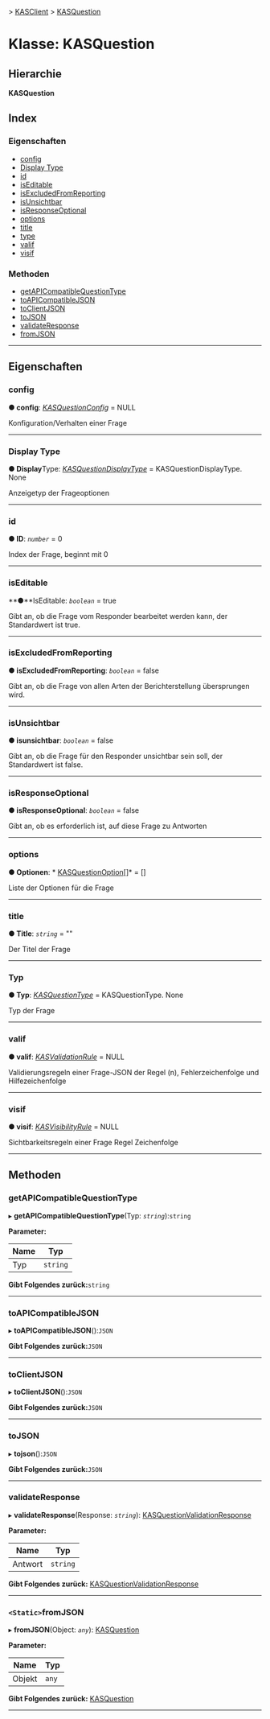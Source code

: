 [](../README.md) > [KASClient](../modules/kasclient.md) > [KASQuestion](../classes/kasclient.kasquestion.md)

# <a name="class-kasquestion"></a>Klasse: KASQuestion

## <a name="hierarchy"></a>Hierarchie

**KASQuestion**

## <a name="index"></a>Index 

### <a name="properties"></a>Eigenschaften

* [config](kasclient.kasquestion.md#config)
* [Display Type](kasclient.kasquestion.md#displaytype)
* [id](kasclient.kasquestion.md#id)
* [isEditable](kasclient.kasquestion.md#iseditable)
* [isExcludedFromReporting](kasclient.kasquestion.md#isexcludedfromreporting)
* [isUnsichtbar](kasclient.kasquestion.md#isinvisible)
* [isResponseOptional](kasclient.kasquestion.md#isresponseoptional)
* [options](kasclient.kasquestion.md#options)
* [title](kasclient.kasquestion.md#title)
* [type](kasclient.kasquestion.md#type)
* [valif](kasclient.kasquestion.md#valif)
* [visif](kasclient.kasquestion.md#visif)
### <a name="methods"></a>Methoden

* [getAPICompatibleQuestionType](kasclient.kasquestion.md#getapicompatiblequestiontype)
* [toAPICompatibleJSON](kasclient.kasquestion.md#toapicompatiblejson)
* [toClientJSON](kasclient.kasquestion.md#toclientjson)
* [toJSON](kasclient.kasquestion.md#tojson)
* [validateResponse](kasclient.kasquestion.md#validateresponse)
* [fromJSON](kasclient.kasquestion.md#fromjson)

---

## <a name="properties"></a>Eigenschaften

<a id="config"></a>

###  <a name="config"></a>config

**● config**: *[KASQuestionConfig](kasclient.kasquestionconfig.md)* = NULL

Konfiguration/Verhalten einer Frage

___

<a id="displaytype"></a>

###  <a name="displaytype"></a>Display Type

**● Display**Type: *[KASQuestionDisplayType](../enums/kasclient.kasquestiondisplaytype.md)* = KASQuestionDisplayType. None

Anzeigetyp der Frageoptionen

___

<a id="id"></a>

###  <a name="id"></a>id

**● ID**: *`number`* = 0

Index der Frage, beginnt mit 0

___

<a id="iseditable"></a>

###  <a name="iseditable"></a>isEditable

**●**IsEditable: *`boolean`* = true

Gibt an, ob die Frage vom Responder bearbeitet werden kann, der Standardwert ist true.

___

<a id="isexcludedfromreporting"></a>

###  <a name="isexcludedfromreporting"></a>isExcludedFromReporting

**● isExcludedFromReporting**: *`boolean`* = false

Gibt an, ob die Frage von allen Arten der Berichterstellung übersprungen wird.

___

<a id="isinvisible"></a>

###  <a name="isinvisible"></a>isUnsichtbar

**● isunsichtbar**: *`boolean`* = false

Gibt an, ob die Frage für den Responder unsichtbar sein soll, der Standardwert ist false.

___

<a id="isresponseoptional"></a>

###  <a name="isresponseoptional"></a>isResponseOptional

**● isResponseOptional**: *`boolean`* = false

Gibt an, ob es erforderlich ist, auf diese Frage zu Antworten

___

<a id="options"></a>

###  <a name="options"></a>options

**● Optionen**: * [KASQuestionOption](kasclient.kasquestionoption.md)[]* = []

Liste der Optionen für die Frage

___

<a id="title"></a>

###  <a name="title"></a>title

**● Title**: *`string`* = ""

Der Titel der Frage

___

<a id="type"></a>

###  <a name="type"></a>Typ

**● Typ**: *[KASQuestionType](../enums/kasclient.kasquestiontype.md)* = KASQuestionType. None

Typ der Frage

___

<a id="valif"></a>

###  <a name="valif"></a>valif

**● valif**: *[KASValidationRule](kasclient.kasvalidationrule.md)* = NULL

Validierungsregeln einer Frage-JSON der Regel (n), Fehlerzeichenfolge und Hilfezeichenfolge

___

<a id="visif"></a>

###  <a name="visif"></a>visif

**● visif**: *[KASVisibilityRule](kasclient.kasvisibilityrule.md)* = NULL

Sichtbarkeitsregeln einer Frage Regel Zeichenfolge

___

## <a name="methods"></a>Methoden

<a id="getapicompatiblequestiontype"></a>

###  <a name="getapicompatiblequestiontype"></a>getAPICompatibleQuestionType

▸ **getAPICompatibleQuestionType**(Typ: *`string`*):`string`

**Parameter:**

| Name | Typ |
| ------ | ------ |
| Typ | `string` |

**Gibt Folgendes zurück:**`string`

___

<a id="toapicompatiblejson"></a>

###  <a name="toapicompatiblejson"></a>toAPICompatibleJSON

▸ **toAPICompatibleJSON**():`JSON`

**Gibt Folgendes zurück:**`JSON`

___

<a id="toclientjson"></a>

###  <a name="toclientjson"></a>toClientJSON

▸ **toClientJSON**():`JSON`

**Gibt Folgendes zurück:**`JSON`

___

<a id="tojson"></a>

###  <a name="tojson"></a>toJSON

▸ **tojson**():`JSON`

**Gibt Folgendes zurück:**`JSON`

___

<a id="validateresponse"></a>

###  <a name="validateresponse"></a>validateResponse

▸ **validateResponse**(Response: *`string`*): [KASQuestionValidationResponse](kasclient.kasquestionvalidationresponse.md)

**Parameter:**

| Name | Typ |
| ------ | ------ |
| Antwort | `string` |

**Gibt Folgendes zurück:** [KASQuestionValidationResponse](kasclient.kasquestionvalidationresponse.md)

___

<a id="fromjson"></a>

### <a name="static-fromjson"></a>`<Static>`fromJSON

▸ **fromJSON**(Object: *`any`*): [KASQuestion](kasclient.kasquestion.md)

**Parameter:**

| Name | Typ |
| ------ | ------ |
| Objekt | `any` |

**Gibt Folgendes zurück:** [KASQuestion](kasclient.kasquestion.md)

___

